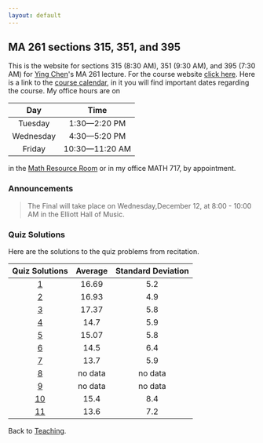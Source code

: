 ```yaml
---
layout: default
---
```


## [](#course) MA 261 sections 315, 351, and 395
This is the website for sections 315 (8:30 AM), 351 (9:30 AM), and 395 (7:30 AM)
for [Ying Chen](https://www.math.purdue.edu/~chen1447/)'s MA 261 lecture. For
the course website [click here](https://www.math.purdue.edu/MA261). Here is a
link to the [course
calendar](https://www.math.purdue.edu/~chenjk/261-F18-calendar.html), in it you
will find important dates regarding the course. My office hours are on

| Day       | Time           |
| :-------: | :------------: |
| Tuesday   | 1:30—2:20 PM   |
| Wednesday | 4:30—5:20 PM   |
| Friday    | 10:30—11:20 AM |

in the [Math Resource
Room](https://www.math.purdue.edu/academic/courses/helproom) or in my office
MATH 717, by appointment.

### [](#announce) Announcements
> The Final will take place on Wednesday,December 12, at 8:00 - 10:00 AM in the Elliott Hall of Music.

<!-- ### [](#notes) Class Notes -->
<!-- Here I will post corrections to mistakes I have made in class and outlines of -->
<!-- solutions to more intricate problems from the homework. -->

<!-- * Recitation 1 [summary](rec-1.html). -->
<!-- * Recitation 2 [summary](rec-2.html). -->
<!-- * Recitation 3 [summary](rec-3.html). -->
<!-- * Recitation 4 [summary](rec-4.html). -->
<!-- * Recitation 5 [summary](rec-5.html). -->
<!-- * Recitation 6 [summary](rec-6.html): solutions to the practice midterm. -->

### [](#sols) Quiz Solutions
Here are the solutions to the quiz problems from recitation.

| Quiz Solutions                  |    Average |    Standard Deviation |
| :---------------------------:   | :--------: | :-------------------: |
| [1](quizzes/MA261_Quiz_1.pdf)   |      16.69 |                   5.2 |
| [2](quizzes/MA261_Quiz_2.pdf)   |      16.93 |                  4.9 |
| [3](quizzes/MA261_Quiz_3.pdf)   |      17.37 |                   5.8 |
| [4](quizzes/MA261_Quiz_4.pdf)   |       14.7 |                  5.9 |
| [5](quizzes/MA261_Quiz_5.pdf)   |      15.07 |                  5.8 |
| [6](quizzes/MA261_Quiz_6.pdf)   |       14.5 |                  6.4 |
| [7](quizzes/MA261_Quiz_7.pdf)   |       13.7 |                   5.9 |
| [8](quizzes/MA261_Quiz_8.pdf)   |    no data |               no data |
| [9](quizzes/MA261_Quiz_9.pdf)   |    no data |               no data |
| [10](quizzes/MA261_Quiz_10.pdf) |       15.4 |                   8.4 |
| [11](quizzes/MA261_Quiz_11.pdf) |       13.6 |                   7.2 |

Back to [Teaching](../#-teaching).

